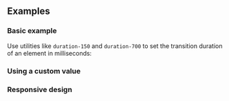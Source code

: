 <ApiTable
  rows=
/>

## Examples

### Basic example

Use utilities like `duration-150` and `duration-700` to set the transition duration of an element in milliseconds:

### Using a custom value

### Responsive design
